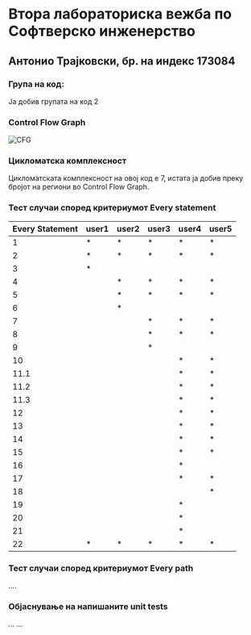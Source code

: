 <h1>Втора лабораториска вежба по Софтверско инженерство</h1>
<h2>Антонио Трајковски, бр. на индекс 173084</h2>
<h3>Група на код:</h3>
<p>Ја добив групата на код 2</p>
<h3>Control Flow Graph</h3>

![CFG](https://user-images.githubusercontent.com/63405482/84443190-6673be80-ac3f-11ea-88af-e7cde5d14402.png)

<h3>Цикломатска комплексност</h3>
<p>Цикломатската комплексност на овој код е 7, истата ја добив преку бројот на региони во Control Flow Graph.</p>
<h3>Тест случаи според критериумот Every statement</h3>
<table>
<thead>
  <tr>
    <th>Every Statement</th>
    <th>user1</th>
    <th>user2</th>
    <th>user3</th>
    <th>user4</th>
    <th>user5</th>
  </tr>
</thead>
<tbody>
  <tr>
    <td>1</td>
    <td>*</td>
    <td>*</td>
    <td>*</td>
    <td>*</td>
    <td>*</td>
  </tr>
  <tr>
    <td>2</td>
    <td>*</td>
    <td>*</td>
    <td>*</td>
    <td>*</td>
    <td>*</td>
  </tr>
  <tr>
    <td>3</td>
    <td>*</td>
    <td></td>
    <td></td>
    <td></td>
    <td></td>
  </tr>
  <tr>
    <td>4</td>
    <td></td>
    <td>*</td>
    <td>*</td>
    <td>*</td>
    <td>*</td>
  </tr>
  <tr>
    <td>5</td>
    <td></td>
    <td>*</td>
    <td>*</td>
    <td>*</td>
    <td>*</td>
  </tr>
  <tr>
    <td>6</td>
    <td></td>
    <td>*</td>
    <td></td>
    <td></td>
    <td></td>
  </tr>
  <tr>
    <td>7</td>
    <td></td>
    <td></td>
    <td>*</td>
    <td>*</td>
    <td>*</td>
  </tr>
  <tr>
    <td>8</td>
    <td></td>
    <td></td>
    <td>*</td>
    <td>*</td>
    <td>*</td>
  </tr>
  <tr>
    <td>9</td>
    <td></td>
    <td></td>
    <td>*</td>
    <td></td>
    <td></td>
  </tr>
  <tr>
    <td>10</td>
    <td></td>
    <td></td>
    <td></td>
    <td>*</td>
    <td>*</td>
  </tr>
  <tr>
    <td>11.1</td>
    <td></td>
    <td></td>
    <td></td>
    <td>*</td>
    <td>*</td>
  </tr>
  <tr>
    <td>11.2</td>
    <td></td>
    <td></td>
    <td></td>
    <td>*</td>
    <td>*</td>
  </tr>
  <tr>
    <td>11.3</td>
    <td></td>
    <td></td>
    <td></td>
    <td>*</td>
    <td>*</td>
  </tr>
  <tr>
    <td>12</td>
    <td></td>
    <td></td>
    <td></td>
    <td>*</td>
    <td>*</td>
  </tr>
  <tr>
    <td>13</td>
    <td></td>
    <td></td>
    <td></td>
    <td>*</td>
    <td>*</td>
  </tr>
  <tr>
    <td>14</td>
    <td></td>
    <td></td>
    <td></td>
    <td>*</td>
    <td>*</td>
  </tr>
  <tr>
    <td>15</td>
    <td></td>
    <td></td>
    <td></td>
    <td>*</td>
    <td>*</td>
  </tr>
  <tr>
    <td>16</td>
    <td></td>
    <td></td>
    <td></td>
    <td>*</td>
    <td></td>
  </tr>
  <tr>
    <td>17</td>
    <td></td>
    <td></td>
    <td></td>
    <td>*</td>
    <td>*</td>
  </tr>
  <tr>
    <td>18</td>
    <td></td>
    <td></td>
    <td></td>
    <td></td>
    <td>*</td>
  </tr>
  <tr>
    <td>19</td>
    <td></td>
    <td></td>
    <td></td>
    <td>*</td>
    <td></td>
  </tr>
  <tr>
    <td>20</td>
    <td></td>
    <td></td>
    <td></td>
    <td>*</td>
    <td></td>
  </tr>
  <tr>
    <td>21</td>
    <td></td>
    <td></td>
    <td></td>
    <td>*</td>
    <td></td>
  </tr>
  <tr>
    <td>22</td>
    <td>*</td>
    <td>*</td>
    <td>*</td>
    <td>*</td>
    <td>*</td>
  </tr>
</tbody>
</table>


<h3>Тест случаи според критериумот Every path</h3>
....

<h3>Објаснување на напишаните unit tests</h3>
... ...

